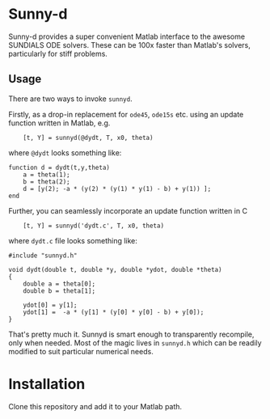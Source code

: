 # Sunny-d

Sunny-d provides a super convenient Matlab interface to the awesome SUNDIALS ODE solvers. These can be 100x faster than Matlab's solvers, particularly for stiff problems.

## Usage

There are two ways to invoke `sunnyd`. 

Firstly, as a drop-in replacement for `ode45`, `ode15s` etc. using an update function written in Matlab, e.g.

		[t, Y] = sunnyd(@dydt, T, x0, theta)

where `@dydt` looks something like:

	function d = dydt(t,y,theta)
	    a = theta(1);
	    b = theta(2);
	    d = [y(2); -a * (y(2) * (y(1) * y(1) - b) + y(1)) ];   
	end

Further, you can seamlessly incorporate an update function written in C

		[t, Y] = sunnyd('dydt.c', T, x0, theta)

where `dydt.c` file looks something like:

	#include "sunnyd.h"
	
	void dydt(double t, double *y, double *ydot, double *theta)
	{
	    double a = theta[0];
	    double b = theta[1];    
	
	    ydot[0] = y[1]; 
	    ydot[1] =  -a * (y[1] * (y[0] * y[0] - b) + y[0]);
	}

That's pretty much it. Sunnyd is smart enough to transparently recompile, only when needed. Most of the magic lives in `sunnyd.h` which can be readily modified to suit particular numerical needs.

# Installation

Clone this repository and add it to your Matlab path.

